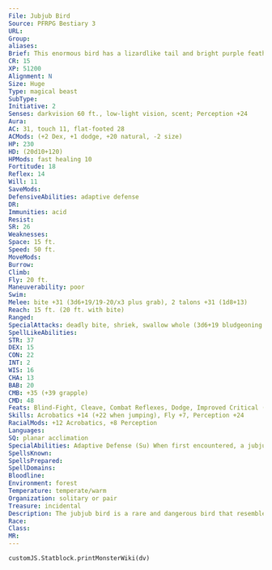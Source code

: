 ```yaml
---
File: Jubjub Bird
Source: PFRPG Bestiary 3
URL: 
Group: 
aliases: 
Brief: This enormous bird has a lizardlike tail and bright purple feathers on its back and wings; the rest of its body is bare and scaly.
CR: 15
XP: 51200
Alignment: N
Size: Huge
Type: magical beast
SubType: 
Initiative: 2
Senses: darkvision 60 ft., low-light vision, scent; Perception +24
Aura: 
AC: 31, touch 11, flat-footed 28
ACMods: (+2 Dex, +1 dodge, +20 natural, -2 size)
HP: 230
HD: (20d10+120)
HPMods: fast healing 10
Fortitude: 18
Reflex: 14
Will: 11
SaveMods: 
DefensiveAbilities: adaptive defense
DR: 
Immunities: acid
Resist: 
SR: 26
Weaknesses: 
Space: 15 ft.
Speed: 50 ft.
MoveMods: 
Burrow: 
Climb: 
Fly: 20 ft.
Maneuverability: poor
Swim: 
Melee: bite +31 (3d6+19/19-20/x3 plus grab), 2 talons +31 (1d8+13)
Reach: 15 ft. (20 ft. with bite)
Ranged: 
SpecialAttacks: deadly bite, shriek, swallow whole (3d6+19 bludgeoning plus 2d6 acid damage, AC 20, 23 hp)
SpellLikeAbilities: 
STR: 37
DEX: 15
CON: 22
INT: 2
WIS: 16
CHA: 13
BAB: 20
CMB: +35 (+39 grapple)
CMD: 48
Feats: Blind-Fight, Cleave, Combat Reflexes, Dodge, Improved Critical (bite), Iron Will, Mobility, Power Attack, Run, Spring Attack
Skills: Acrobatics +14 (+22 when jumping), Fly +7, Perception +24
RacialMods: +12 Acrobatics, +8 Perception
Languages: 
SQ: planar acclimation
SpecialAbilities: Adaptive Defense (Su) When first encountered, a jubjub bird has no energy resistance. When damaged by an attack that causes cold, electricity, fire, or sonic damage, it gains resistance 30 to that energy type until the end of its next turn. If an attack causes more than one type of energy damage, the jubjub bird gains resistance 30 to all the types of energy damage dealt.  Deadly Bite (Ex) A jubjub bird applies 1-1/2 times its Strength modifier to damage dealt by its bite attack. A successful critical hit decapitates and instantly slays a Large or smaller victim (DC 33 Fortitude negates decapitation; creatures without a head are immune to this effect) and deals triple normal damage regardless of the decapitation result.  The save DC is Strength-based.  Planar Acclimation (Ex) A jubjub bird is always considered to be on its home plane, regardless of what plane it finds itself upon. It never gains the extraplanar subtype.  Shriek (Ex) Once every 1d6 rounds as a standard action, a jubjub bird can voice a piercing screech. All creatures (other than jubjub birds) within a 60-foot-radius spread must succeed at a DC 26 Fortitude save or be stunned for 1d4 rounds. This is a sonic effect. The save DC is Constitution-based.
SpellsKnown: 
SpellsPrepared: 
SpellDomains: 
Bloodline: 
Environment: forest
Temperature: temperate/warm
Organization: solitary or pair
Treasure: incidental
Description: The jubjub bird is a rare and dangerous bird that resembles a giant dodo bird, but with long, muscular legs and wings that provide functional, if awkward, flight. When attacked with magic, a jubjub bird's plumage shifts randomly in hue and pattern with each spell hurled against it.  Like the bandersnatch and other legendary creatures such as the jabberwock, the jubjub bird originally hails from the primal world of the fey. It has the dubious honor of being the least powerful and least intelligent of these creatures, which are known collectively as the "Tane," yet one should never assume that the jubjub bird is a pushover-its penchant for snapping off heads with its razor-sharp beak can quickly put such ideas to rest.  Powerful fey sometimes keep jubjub birds as guardians, and there are even reports of giants (particularly powerful tribes of jungle giants) using them as mounts. Such avian allies must be carefully trained, for few giants and fey are able to comfortably exist alongside a creature so prone to uttering such stunning shrieks so often.  Jubjub birds stand about 20 feet tall and weigh roughly 6,000 pounds.
Race: 
Class: 
MR: 
---
```

```dataviewjs
customJS.Statblock.printMonsterWiki(dv)
```
